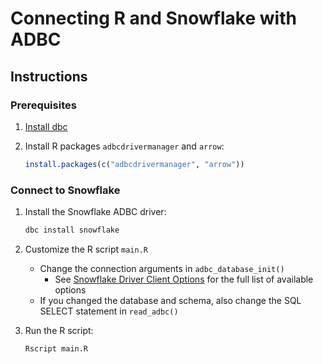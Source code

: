 <!--
Copyright 2025 Columnar Technologies Inc.

Licensed under the Apache License, Version 2.0 (the "License");
you may not use this file except in compliance with the License.
You may obtain a copy of the License at

    http://www.apache.org/licenses/LICENSE-2.0

Unless required by applicable law or agreed to in writing, software
distributed under the License is distributed on an "AS IS" BASIS,
WITHOUT WARRANTIES OR CONDITIONS OF ANY KIND, either express or implied.
See the License for the specific language governing permissions and
limitations under the License.
-->

# Connecting R and Snowflake with ADBC

## Instructions

### Prerequisites

1. [Install dbc](https://docs.columnar.tech/dbc/getting_started/installation/)

1. Install R packages `adbcdrivermanager` and `arrow`:

   ```r
   install.packages(c("adbcdrivermanager", "arrow"))
   ```

### Connect to Snowflake

1. Install the Snowflake ADBC driver:

   ```sh
   dbc install snowflake
   ```

1. Customize the R script `main.R`
   - Change the connection arguments in `adbc_database_init()`
     - See [Snowflake Driver Client Options](https://arrow.apache.org/adbc/current/driver/snowflake.html#client-options) for the full list of available options
   - If you changed the database and schema, also change the SQL SELECT statement in `read_adbc()`

1. Run the R script:

   ```sh
   Rscript main.R
   ```
